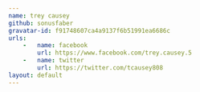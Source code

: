 ```yaml
---
name: trey causey
github: sonusfaber
gravatar-id: f91748607ca4a9137f6b51991ea6686c
urls:
    -   name: facebook
        url: https://www.facebook.com/trey.causey.5
    -   name: twitter
        url: https://twitter.com/tcausey808
layout: default
---
```

